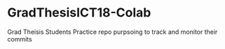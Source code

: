 # GradThesisICT18-Colab
Grad Theisis Students Practice repo purpsoing to track and monitor their commits
